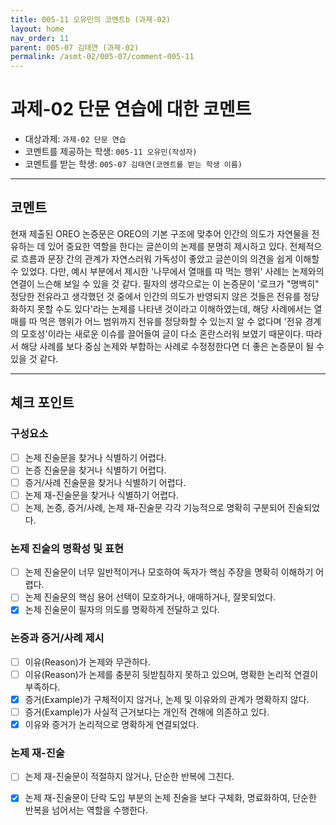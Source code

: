 ```yaml
---
title: 005-11 오유민의 코멘트b (과제-02) 
layout: home
nav_order: 11
parent: 005-07 김태연 (과제-02)
permalink: /asmt-02/005-07/comment-005-11
---
```


# 과제-02 단문 연습에 대한 코멘트

- 대상과제: `과제-02 단문 연습`
- 코멘트를 제공하는 학생: `005-11 오유민(작성자)` 
- 코멘트를 받는 학생: `005-07 김태연(코멘트를 받는 학생 이름)` 

---

## 코멘트
  
현재 제출된 OREO 논증문은 OREO의 기본 구조에 맞추어 인간의 의도가 자연물을 전유하는 데 있어 중요한 역할을 한다는 글쓴이의 논제를 분명히 제시하고 있다. 전체적으로 흐름과 문장 간의 관계가 자연스러워 가독성이 좋았고 글쓴이의 의견을 쉽게 이해할 수 있었다. 다만, 예시 부분에서 제시한 '나무에서 열매를 따 먹는 행위' 사례는 논제와의 연결이 느슨해 보일 수 있을 것 같다. 필자의 생각으로는 이 논증문이 '로크가 "명백히" 정당한 전유라고 생각했던 것 중에서 인간의 의도가 반영되지 않은 것들은 전유를 정당화하지 못할 수도 있다'라는 논제를 나타낸 것이라고 이해하였는데, 해당 사례에서는 열매를 따 먹은 행위가 어느 범위까지 전유를 정당화할 수 있는지 알 수 없다며 '전유 경계의 모호성'이라는 새로운 이슈를 끌어들여 글이 다소 혼란스러워 보였기 때문이다. 따라서 해당 사례를 보다 중심 논제와 부합하는 사례로 수정정한다면 더 좋은 논증문이 될 수 있을 것 같다.  

---

## 체크 포인트

### **구성요소**
- [ ] 논제 진술문을 찾거나 식별하기 어렵다.
- [ ] 논증 진술문을 찾거나 식별하기 어렵다.
- [ ] 증거/사례 진술문을 찾거나 식별하기 어렵다.
- [ ] 논제 재-진술문을 찾거나 식별하기 어렵다.
- [ ] 논제, 논증, 증거/사례, 논제 재-진술문 각각 기능적으로 명확히 구분되어 진술되었다.

### **논제 진술의 명확성 및 표현**  
- [ ] 논제 진술문이 너무 일반적이거나 모호하여 독자가 핵심 주장을 명확히 이해하기 어렵다.  
- [ ] 논제 진술문의 핵심 용어 선택이 모호하거나, 애매하거나, 잘못되었다.  
- [x] 논제 진술문이 필자의 의도를 명확하게 전달하고 있다.  

### **논증과 증거/사례 제시**  
- [ ] 이유(Reason)가 논제와 무관하다.
- [ ] 이유(Reason)가 논제를 충분히 뒷받침하지 못하고 있으며, 명확한 논리적 연결이 부족하다.  
- [x] 증거(Example)가 구체적이지 않거나, 논제 및 이유와의 관계가 명확하지 않다. 
- [ ] 증거(Example)가 사실적 근거보다는 개인적 견해에 의존하고 있다.  
- [x] 이유와 증거가 논리적으로 명확하게 연결되었다.  

### **논제 재-진술**  
- [ ] 논제 재-진술문이 적절하지 않거나, 단순한 반복에 그친다.   
- [x] 논제 재-진술문이 단락 도입 부분의 논제 진술을 보다 구체화, 명료화하여, 단순한 반복을 넘어서는 역할을 수행한다.  

